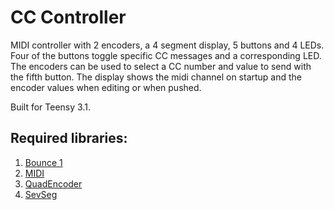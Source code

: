 CC Controller
=============

MIDI controller with 2 encoders, a 4 segment display, 5 buttons and 4 LEDs.
Four of the buttons toggle specific CC messages and a corresponding LED. The
encoders can be used to select a CC number and value to send with the fifth
button. The display shows the midi channel on startup and the encoder values
when editing or when pushed.

Built for Teensy 3.1.

Required libraries:
-------------------
1. [Bounce 1](https://github.com/thomasfredericks/Bounce-Arduino-Wiring)
2. [MIDI](https://github.com/FortySevenEffects/arduino_midi_library)
3. [QuadEncoder](https://github.com/medecau/QuadEncoder)
4. [SevSeg](https://github.com/sparkfun/SevSeg)
